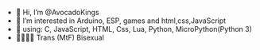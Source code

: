 - 👋 Hi, I’m @AvocadoKings
- 👀 I’m interested in Arduino, ESP, games and html,css,JavaScript
- 📖 using: C, JavaScript, HTML, Css, Lua, Python, MicroPython(Python 3)
- 🏳️‍⚧️🏳️‍🌈 Trans (MtF) Bisexual